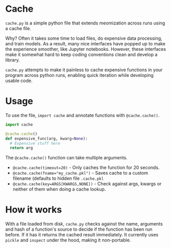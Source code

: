 # Cache

`cache.py` is a simple python file that extends meomization across runs using a cache file.

Why?  Often it takes some time to load files, do expensive data processing, and train models.
As a result, many nice interfaces have popped up to make the experience smoother, like Jupyter notebooks.
However, these interfaces make it somewhat hard to keep coding conventions clean and develop a library.

`cache.py` attempts to make it painless to cache expensive functions in your program across python runs,
enabling quick iteration while developing usable code.

# Usage

To use the file, `import cache` and annotate functions with `@cache.cache()`.

```python
import cache

@cache.cache()
def expensive_func(arg, kwarg=None):
  # Expensive stuff here
  return arg

```

The `@cache.cache()` function can take multiple arguments.

- `@cache.cache(timeout=20)` - Only caches the function for 20 seconds.
- `@cache.cache(fname="my_cache.pkl")` - Saves cache to a custom filename (defaults to hidden file `.cache.pkl`
- `@cache.cache(key=ARGS[KWARGS,NONE])` - Check against args, kwargs or neither of them when doing a cache lookup.

# How it works

With a file loaded from disk, `cache.py` checks against the name, arguments and hash of a function's source
to decide if the function has been run before.  If it has it returns the cached result immediately.
It currently uses `pickle` and `inspect` under the hood, making it non-portable.
